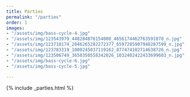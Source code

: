 ```yaml
---
title: Parties
permalink: "/parties"
order: 1
images:
- "/assets/img/bass-cycle-4.jpg"
- "/assets/img/123543979_448284876154080_4656174462763591070_n.jpg"
- "/assets/img/123718174_2846265282272377_6597285907948287599_n.jpg"
- "/assets/img/123783319_1000245037119162_877474102714638726_n.jpg"
- "/assets/img/123506749_3650350558342026_1032402422433699603_n.jpg"
- "/assets/img/bass-cycle-6.jpg"
- "/assets/img/bass-cycle-5.jpg"

---
```

{% include _parties.html %}